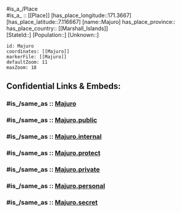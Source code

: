 ﻿---
confidential: public
isDeleted: false
location:
- 7.116667
- 171.3667
mapmarker: city
mapzoom:
- 7
- 12
SpocWebEntityId: 36749
tags:
- geo/City
type: City
---

#is_a_/Place  
#is_a_ :: [[Place]] 
[has_place_longitude::171.3667] 
[has_place_latitude::7.116667] 
[name::Majuro] 
has_place_province::  
has_place_country:: [[Marshall_Islands]]  
[StateId::] 
[Population::] 
[Unknown::] 


```leaflet
id: Majuro
coordinates: [[Majuro]] 
markerFile: [[Majuro]] 
defaultZoom: 11 
maxZoom: 18
```


## Confidential Links & Embeds: 

### #is_/same_as :: [Majuro](/_Standards/Earth/Continent/Australasia/Micronesia/Marshall~Islands/Counties/Ratak_Chain/Majuro.md) 

### #is_/same_as :: [Majuro.public](/_public/Earth/Continent/Australasia/Micronesia/Marshall~Islands/Counties/Ratak_Chain/Majuro.public.md) 

### #is_/same_as :: [Majuro.internal](/_internal/Earth/Continent/Australasia/Micronesia/Marshall~Islands/Counties/Ratak_Chain/Majuro.internal.md) 

### #is_/same_as :: [Majuro.protect](/_protect/Earth/Continent/Australasia/Micronesia/Marshall~Islands/Counties/Ratak_Chain/Majuro.protect.md) 

### #is_/same_as :: [Majuro.private](/_private/Earth/Continent/Australasia/Micronesia/Marshall~Islands/Counties/Ratak_Chain/Majuro.private.md) 

### #is_/same_as :: [Majuro.personal](/_personal/Earth/Continent/Australasia/Micronesia/Marshall~Islands/Counties/Ratak_Chain/Majuro.personal.md) 

### #is_/same_as :: [Majuro.secret](/_secret/Earth/Continent/Australasia/Micronesia/Marshall~Islands/Counties/Ratak_Chain/Majuro.secret.md)


